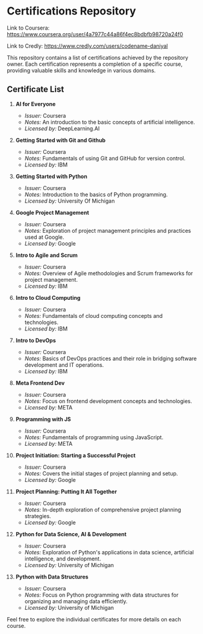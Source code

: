 # Certifications Repository
Link to Coursera:
https://www.coursera.org/user/4a7977c44a86f4ec8bdbfb98720a24f0

Link to Credly:
https://www.credly.com/users/codename-daniyal

This repository contains a list of certifications achieved by the repository owner. Each certification represents a completion of a specific course, providing valuable skills and knowledge in various domains.

## Certificate List

1. **AI for Everyone**
   - *Issuer:* Coursera
   - *Notes:* An introduction to the basic concepts of artificial intelligence.
   - *Licensed by:* DeepLearning.AI

2. **Getting Started with Git and Github**
   - *Issuer:* Coursera
   - *Notes:* Fundamentals of using Git and GitHub for version control.
   - *Licensed by:* IBM

3. **Getting Started with Python**
   - *Issuer:* Coursera
   - *Notes:* Introduction to the basics of Python programming.
   - *Licensed by:* University Of Michigan

4. **Google Project Management**
   - *Issuer:* Coursera
   - *Notes:* Exploration of project management principles and practices used at Google.
   - *Licensed by:* Google

5. **Intro to Agile and Scrum**
   - *Issuer:* Coursera
   - *Notes:* Overview of Agile methodologies and Scrum frameworks for project management.
   - *Licensed by:* IBM

6. **Intro to Cloud Computing**
   - *Issuer:* Coursera
   - *Notes:* Fundamentals of cloud computing concepts and technologies.
   - *Licensed by:* IBM

7. **Intro to DevOps**
   - *Issuer:* Coursera
   - *Notes:* Basics of DevOps practices and their role in bridging software development and IT operations.
   - *Licensed by:* IBM

8. **Meta Frontend Dev**
   - *Issuer:* Coursera
   - *Notes:* Focus on frontend development concepts and technologies.
   - *Licensed by:* META

9. **Programming with JS**
   - *Issuer:* Coursera
   - *Notes:* Fundamentals of programming using JavaScript.
   - *Licensed by:* META

10. **Project Initiation: Starting a Successful Project**
    - *Issuer:* Coursera
    - *Notes:* Covers the initial stages of project planning and setup.
    - *Licensed by:* Google

11. **Project Planning: Putting It All Together**
    - *Issuer:* Coursera
    - *Notes:* In-depth exploration of comprehensive project planning strategies.
    - *Licensed by:* Google

12. **Python for Data Science, AI & Development**
    - *Issuer:* Coursera
    - *Notes:* Exploration of Python's applications in data science, artificial intelligence, and development.
    - *Licensed by:* University of Michigan

13. **Python with Data Structures**
    - *Issuer:* Coursera
    - *Notes:* Focus on Python programming with data structures for organizing and managing data efficiently.
    - *Licensed by:* University of Michigan

Feel free to explore the individual certificates for more details on each course.
